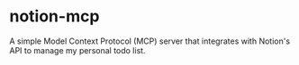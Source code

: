 # notion-mcp
A simple Model Context Protocol (MCP) server that integrates with Notion's API to manage my personal todo list.
